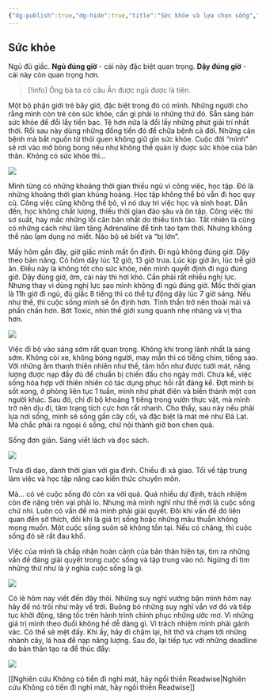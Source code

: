 ```yaml
---
{"dg-publish":true,"dg-hide":true,"title":"Sức khỏe và lựa chọn sống","tags":["diary-publish"],"permalink":"/ban-than/nhat-ky/nam-2023/thang-8/2023-08-23/","hide":true,"dgPassFrontmatter":true}
---
```



## Sức khỏe

Ngủ đủ giấc.
**Ngủ đúng giờ** - cái này đặc biệt quan trọng.
**Dậy đúng giờ** - cái này còn quan trọng hơn.


> [!info] Ông bà ta có câu
> Ăn được ngủ được là tiên.

Một bộ phận giới trẻ bây giờ, đặc biệt trong đó có mình. Những người cho rằng mình còn trẻ còn sức khỏe, cần gì phải lo những thứ đó. Sẵn sàng bán sức khỏe để đổi lấy tiền bạc. Tệ hơn nữa là đổi lấy những phút giải trí nhất thời. Rồi sau này dùng những đồng tiền đó để chữa bệnh cả đời. Những căn bệnh mà bắt nguồn từ thói quen không giữ gìn sức khỏe. Cuộc đời “mình” sẽ rơi vào mớ bòng bong nếu như không thể quản lý được sức khỏe của bản thân. Không có sức khỏe thì…

![](https://i.imgur.com/JXY9pXu.gif)

Mình từng có những khoảng thời gian thiếu ngủ vì công việc, học tập. Đó là những khoảng thời gian khủng hoảng. Học tập không thể bỏ vẫn đi học quy củ. Công việc cũng không thể bỏ, vì nó duy trì việc học và sinh hoạt. Dẫn đến, học không chất lượng, thiếu thời gian đào sâu và ôn tập. Công việc thì sơ suất, hay mắc những lỗi căn bản nhất do thiếu tỉnh táo. Tất nhiên là cũng có những cách như làm tăng Adrenaline để tỉnh táo tạm thời. Nhưng không thể nào lạm dụng nó miết. Não bộ sẽ biết và “bị lờn”.

Mấy hôm gần đây, giờ giấc mình mất ổn định. Đi ngủ không đúng giờ. Dậy theo bản năng. Có hôm dậy lúc 12 giờ, 13 giờ trưa. Lúc kịp giờ ăn, lúc trễ giờ ăn. Điều này là không tốt cho sức khỏe, nên mình quyết định đi ngủ đúng giờ. Dậy đúng giờ, ờm, cái này thì hơi khó. Cần phải rất nhiều nghị lực. Nhưng thay vì dùng nghị lực sao mình không đi ngủ đúng giờ. Mốc thời gian là 11h giờ đi ngủ, đủ giấc 8 tiếng thì có thể tự động dậy lúc 7 giờ sáng. Nếu như thế, thì cuộc sống mình sẽ ổn định hơn. Tinh thần trở nên thoải mái và phấn chấn hơn. Bớt Toxic, nhìn thế giới xung quanh nhẹ nhàng và vị tha hơn.

![](https://i.imgur.com/XHn1Jmq.gif)

Việc đi bộ vào sáng sớm rất quan trọng. Không khí trong lành nhất là sáng sớm. Không còi xe, không bóng người, may mắn thì có tiếng chim, tiếng sáo. Với những âm thanh thiên nhiên như thế, tâm hồn như được tưới mát, năng lượng được nạp đầy đủ để chuẩn bị chiến đấu cho ngày mới. Chưa kể, việc sống hòa hợp với thiên nhiên có tác dụng phục hồi rất đáng kể. Đợt mình bị sốt xong, ở phòng liên tục 1 tuần, mình như phát điên và biến thành một con người khác. Sau đó, chỉ đi bộ khoảng 1 tiếng trong vườn thực vật, mà mình trở nên dịu đi, tâm trạng tích cực hơn rất nhanh. Cho thấy, sau này nếu phải lựa nơi sống, mình sẽ sống gần cây cối, và đặc biệt là mát mẻ như Đà Lạt. Mà chắc phải ra ngoại ô sống, chứ nội thành giờ bon chen quá.

Sống đơn giản.
Sáng viết lách và đọc sách.

![](https://i.imgur.com/HyzqiOW.gif)

Trưa đi dạo, dành thời gian với gia đình.
Chiều đi xã giao.
Tối về tập trung làm việc và học tập nâng cao kiến thức chuyên môn.

Mà… có vẻ cuộc sống đó còn xa vời quá. Quá nhiều dự định, trách nhiệm còn đè nặng trên vai phải lo. Nhưng mà mình nghĩ như thế mới là cuộc sống chứ nhỉ. Luôn có vấn đề mà mình phải giải quyết. Đôi khi vấn đề đó liên quan đến sở thích, đôi khi là giá trị sống hoặc những mâu thuẫn không mong muốn. Một cuộc sống suôn sẽ không tồn tại. Nếu có chăng, thì cuộc sống đó sẽ rất đau khổ. 

Việc của mình là chấp nhận hoàn cảnh của bản thân hiện tại, tìm ra những vấn đề đáng giải quyết trong cuộc sống và tập trung vào nó. Ngừng đi tìm những thứ như là ý nghĩa cuộc sống là gì. 

![](https://i.imgur.com/cL4ZsuI.gif)

Có lẽ hôm nay viết đến đây thôi. Những suy nghĩ vướng bận mình hôm nay hãy để nó trôi như mây về trời. Buông bỏ những suy nghĩ vẩn vơ đó và tiếp tục khởi động, tăng tốc trên hành trình chinh phục những ước mơ. Vì những giá trị mình theo đuổi không hề dễ dàng gì. Vì trách nhiệm mình phải gánh vác. Có thể sẽ mệt đấy. Khi ấy, hãy đi chậm lại, hít thở và chạm tới những nhành cây, lá hoa để nạp năng lượng. Sau đó, lại tiếp tục với những deadline do bản thân tạo ra để thúc đẩy:

![](https://i.imgur.com/1QvMefu.gif)

[[Nghiên cứu Không có tiền đi nghỉ mát, hãy ngồi thiền  Readwise\|Nghiên cứu Không có tiền đi nghỉ mát, hãy ngồi thiền  Readwise]]